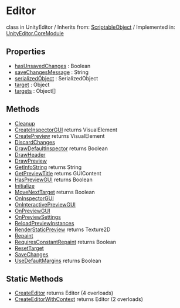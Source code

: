# Editor
class in UnityEditor
 / Inherits from: <a href="https://docs.unity3d.com/6000.0/Documentation/ScriptReference/ScriptableObject.html" target="_blank">ScriptableObject</a> / Implemented in: <a href="https://docs.unity3d.com/6000.0/Documentation/ScriptReference/UnityEditor.CoreModule.html" target="_blank">UnityEditor.CoreModule</a>
## Properties
- <a href="https://docs.unity3d.com/6000.0/Documentation/ScriptReference/Editor-hasUnsavedChanges.html" target="_blank">hasUnsavedChanges</a> : Boolean
- <a href="https://docs.unity3d.com/6000.0/Documentation/ScriptReference/Editor-saveChangesMessage.html" target="_blank">saveChangesMessage</a> : String
- <a href="https://docs.unity3d.com/6000.0/Documentation/ScriptReference/Editor-serializedObject.html" target="_blank">serializedObject</a> : SerializedObject
- <a href="https://docs.unity3d.com/6000.0/Documentation/ScriptReference/Editor-target.html" target="_blank">target</a> : Object
- <a href="https://docs.unity3d.com/6000.0/Documentation/ScriptReference/Editor-targets.html" target="_blank">targets</a> : Object[]
## Methods
- <a href="https://docs.unity3d.com/6000.0/Documentation/ScriptReference/Editor.Cleanup.html" target="_blank">Cleanup</a>
- <a href="https://docs.unity3d.com/6000.0/Documentation/ScriptReference/Editor.CreateInspectorGUI.html" target="_blank">CreateInspectorGUI</a> returns VisualElement
- <a href="https://docs.unity3d.com/6000.0/Documentation/ScriptReference/Editor.CreatePreview.html" target="_blank">CreatePreview</a> returns VisualElement
- <a href="https://docs.unity3d.com/6000.0/Documentation/ScriptReference/Editor.DiscardChanges.html" target="_blank">DiscardChanges</a>
- <a href="https://docs.unity3d.com/6000.0/Documentation/ScriptReference/Editor.DrawDefaultInspector.html" target="_blank">DrawDefaultInspector</a> returns Boolean
- <a href="https://docs.unity3d.com/6000.0/Documentation/ScriptReference/Editor.DrawHeader.html" target="_blank">DrawHeader</a>
- <a href="https://docs.unity3d.com/6000.0/Documentation/ScriptReference/Editor.DrawPreview.html" target="_blank">DrawPreview</a>
- <a href="https://docs.unity3d.com/6000.0/Documentation/ScriptReference/Editor.GetInfoString.html" target="_blank">GetInfoString</a> returns String
- <a href="https://docs.unity3d.com/6000.0/Documentation/ScriptReference/Editor.GetPreviewTitle.html" target="_blank">GetPreviewTitle</a> returns GUIContent
- <a href="https://docs.unity3d.com/6000.0/Documentation/ScriptReference/Editor.HasPreviewGUI.html" target="_blank">HasPreviewGUI</a> returns Boolean
- <a href="https://docs.unity3d.com/6000.0/Documentation/ScriptReference/Editor.Initialize.html" target="_blank">Initialize</a>
- <a href="https://docs.unity3d.com/6000.0/Documentation/ScriptReference/Editor.MoveNextTarget.html" target="_blank">MoveNextTarget</a> returns Boolean
- <a href="https://docs.unity3d.com/6000.0/Documentation/ScriptReference/Editor.OnInspectorGUI.html" target="_blank">OnInspectorGUI</a>
- <a href="https://docs.unity3d.com/6000.0/Documentation/ScriptReference/Editor.OnInteractivePreviewGUI.html" target="_blank">OnInteractivePreviewGUI</a>
- <a href="https://docs.unity3d.com/6000.0/Documentation/ScriptReference/Editor.OnPreviewGUI.html" target="_blank">OnPreviewGUI</a>
- <a href="https://docs.unity3d.com/6000.0/Documentation/ScriptReference/Editor.OnPreviewSettings.html" target="_blank">OnPreviewSettings</a>
- <a href="https://docs.unity3d.com/6000.0/Documentation/ScriptReference/Editor.ReloadPreviewInstances.html" target="_blank">ReloadPreviewInstances</a>
- <a href="https://docs.unity3d.com/6000.0/Documentation/ScriptReference/Editor.RenderStaticPreview.html" target="_blank">RenderStaticPreview</a> returns Texture2D
- <a href="https://docs.unity3d.com/6000.0/Documentation/ScriptReference/Editor.Repaint.html" target="_blank">Repaint</a>
- <a href="https://docs.unity3d.com/6000.0/Documentation/ScriptReference/Editor.RequiresConstantRepaint.html" target="_blank">RequiresConstantRepaint</a> returns Boolean
- <a href="https://docs.unity3d.com/6000.0/Documentation/ScriptReference/Editor.ResetTarget.html" target="_blank">ResetTarget</a>
- <a href="https://docs.unity3d.com/6000.0/Documentation/ScriptReference/Editor.SaveChanges.html" target="_blank">SaveChanges</a>
- <a href="https://docs.unity3d.com/6000.0/Documentation/ScriptReference/Editor.UseDefaultMargins.html" target="_blank">UseDefaultMargins</a> returns Boolean
## Static Methods
- <a href="https://docs.unity3d.com/6000.0/Documentation/ScriptReference/Editor.CreateEditor.html" target="_blank">CreateEditor</a> returns Editor (4 overloads)
- <a href="https://docs.unity3d.com/6000.0/Documentation/ScriptReference/Editor.CreateEditorWithContext.html" target="_blank">CreateEditorWithContext</a> returns Editor (2 overloads)
